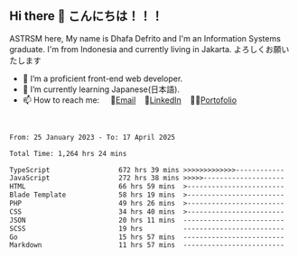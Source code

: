 ## Hi there 👋 こんにちは！！！
ASTRSM here, My name is Dhafa Defrito and I'm an Information Systems graduate. I'm from Indonesia and currently living in Jakarta. よろしくお願いたします

- 🔭 I’m a proficient front-end web developer.
- 🌱 I’m currently learning Japanese(日本語).
- 📫 How to reach me: &nbsp;&nbsp;&nbsp;&nbsp;📧[Email](ddefrito@gmail.com)&nbsp;&nbsp;&nbsp;&nbsp;💼[LinkedIn](https://www.linkedin.com/in/dhafa-defrita-rama-yudistira-9357a9229/)&nbsp;&nbsp;&nbsp;&nbsp;👨‍🎨[Portofolio](https://ddefrito.vercel.app/)
<br>
<!-- <p align="left">
<a href="https://github.com/ASTRSM">
  <img height="180em" src="https://github-readme-stats-eight-theta.vercel.app/api?username=ASTRSM&show_icons=true&theme=dracula&include_all_commits=true&count_private=true"/>
  <img height="180em" src="https://github-readme-stats-eight-theta.vercel.app/api/top-langs/?username=ASTRSM&layout=compact&langs_count=8&theme=dracula"/>
</a>
</p> -->

<!--START_SECTION:waka-->

```txt
From: 25 January 2023 - To: 17 April 2025

Total Time: 1,264 hrs 24 mins

TypeScript                 672 hrs 39 mins >>>>>>>>>>>>>------------   53.20 %
JavaScript                 272 hrs 38 mins >>>>>--------------------   21.56 %
HTML                       66 hrs 59 mins  >------------------------   05.30 %
Blade Template             58 hrs 19 mins  >------------------------   04.61 %
PHP                        49 hrs 26 mins  >------------------------   03.91 %
CSS                        34 hrs 40 mins  >------------------------   02.74 %
JSON                       20 hrs 11 mins  -------------------------   01.60 %
SCSS                       19 hrs          -------------------------   01.50 %
Go                         15 hrs 57 mins  -------------------------   01.26 %
Markdown                   11 hrs 57 mins  -------------------------   00.95 %
```

<!--END_SECTION:waka-->
